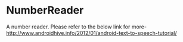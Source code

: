 NumberReader
============

A number reader.
Please refer to the below link for more-
http://www.androidhive.info/2012/01/android-text-to-speech-tutorial/
